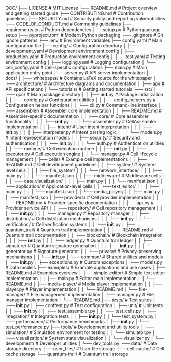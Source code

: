 QCC/
├── LICENSE                    # MIT License
├── README.md                  # Project overview and getting started guide
├── CONTRIBUTING.md            # Contribution guidelines
├── SECURITY.md                # Security policy and reporting vulnerabilities
├── CODE_OF_CONDUCT.md         # Community guidelines
├── requirements.txt           # Python dependencies
├── setup.py                   # Python package setup
├── pyproject.toml             # Modern Python packaging
├── .gitignore                 # Git ignore patterns
├── .env                       # Environment variables
├── config.yaml                # Main configuration file
├── config/                    # Configuration directory
│   ├── development.yaml       # Development environment config
│   ├── production.yaml        # Production environment config
│   ├── test.yaml              # Testing environment config
│   ├── logging.yaml           # Logging configuration
│   └── cell_config.yaml       # Cell-specific configurations
├── main.py                    # Main application entry point
├── server.py                  # API server implementation
├── docs/
│   ├── whitepaper/            # Contains LaTeX source for the whitepaper
│   ├── architecture/          # Architecture diagrams and documentation
│   ├── api/                   # API specifications
│   └── tutorials/             # Getting started tutorials
├── src/
│   ├── qcc/                   # Main package directory
│   │   ├── __init__.py        # Package initialization
│   │   ├── config.py          # Configuration utilities
│   │   ├── config_helpers.py  # Configuration helper functions
│   │   └── cli.py             # Command-line interface
│   ├── assembler/             # Assembler core implementation
│   │   ├── README.md          # Assembler-specific documentation
│   │   ├── core/              # Core assembler functionality
│   │   │   ├── __init__.py
│   │   │   └── assembler.py   # CellAssembler implementation
│   │   ├── intent/            # User intent interpretation
│   │   │   ├── __init__.py
│   │   │   ├── interpreter.py # Intent parsing logic
│   │   │   └── models.py      # Intent representation models
│   │   ├── security/          # Security and authentication
│   │   │   ├── __init__.py
│   │   │   └── auth.py        # Authentication utilities
│   │   └── runtime/           # Cell execution runtime
│   │       ├── __init__.py
│   │       ├── executor.py    # Cell execution engine
│   │       └── manager.py     # Cell lifecycle management
│   ├── cells/                 # Example cell implementations
│   │   ├── README.md          # Cell development guidelines
│   │   ├── system/            # System-level cells
│   │   │   ├── file_system/
│   │   │   └── network_interface/
│   │   │       ├── main.py
│   │   │       └── manifest.json
│   │   ├── middleware/        # Middleware cells
│   │   │   └── data_visualization/
│   │   │       ├── main.py
│   │   │       └── manifest.json
│   │   └── application/       # Application-level cells
│   │       ├── text_editor/
│   │       │   ├── main.py
│   │       │   └── manifest.json
│   │       └── media_player/
│   │           ├── main.py
│   │           └── manifest.json
│   ├── providers/             # Cell provider implementation
│   │   ├── README.md          # Provider-specific documentation
│   │   ├── api.py             # Provider service API
│   │   ├── repository/        # Cell repository management
│   │   │   ├── __init__.py
│   │   │   └── manager.py     # Repository manager
│   │   ├── distribution/      # Cell distribution mechanisms
│   │   │   └── __init__.py
│   │   └── verification/      # Cell verification systems
│   │       └── __init__.py
│   ├── quantum_trail/         # Quantum trail implementation
│   │   ├── README.md          # Quantum trail documentation
│   │   ├── blockchain/        # Blockchain integration
│   │   │   ├── __init__.py
│   │   │   └── ledger.py      # Quantum trail ledger
│   │   ├── signature/         # Quantum signature generation
│   │   │   ├── __init__.py
│   │   │   └── generator.py   # Signature generator
│   │   └── privacy/           # Privacy-preserving mechanisms
│   │       └── __init__.py
│   └── common/                # Shared utilities and models
│       ├── __init__.py
│       ├── exceptions.py      # Custom exceptions
│       └── models.py          # Data models
├── examples/                  # Example applications and use cases
│   ├── README.md              # Examples overview
│   ├── simple-editor/         # Simple text editor implementation
│   │   ├── main.py            # Editor main implementation
│   │   └── README.md
│   ├── media-player/          # Media player implementation
│   │   ├── player.py          # Player implementation
│   │   └── README.md
│   └── file-manager/          # File management implementation
│       ├── manager.py         # File manager implementation
│       └── README.md
├── tests/                     # Test suites
│   ├── __init__.py
│   ├── conftest.py            # Test configuration
│   ├── unit/                  # Unit tests
│   │   ├── __init__.py
│   │   ├── test_assembler.py
│   │   └── test_cells.py
│   ├── integration/           # Integration tests
│   │   ├── __init__.py
│   │   └── test_system.py
│   └── performance/           # Performance benchmarks
│       ├── __init__.py
│       └── test_performance.py
├── tools/                     # Development and utility tools
│   ├── simulation/            # Simulation environment for testing
│   │   └── simulator.py
│   ├── visualization/         # System state visualization
│   │   └── visualizer.py
│   └── development/           # Developer utilities
│       └── dev_tools.py
└── data/                      # Data storage directory
    ├── user_files/            # User file storage
    ├── cell-cache/            # Cell cache storage
    └── quantum-trail/         # Quantum trail storage

